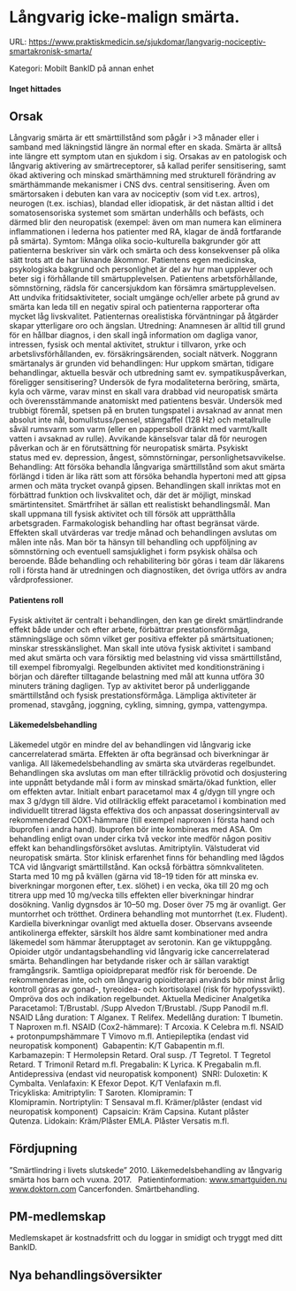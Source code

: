# Långvarig icke-malign smärta.

URL: https://www.praktiskmedicin.se/sjukdomar/langvarig-nociceptiv-smartakronisk-smarta/



Kategori: Mobilt BankID på annan enhet

#### Inget hittades

## Orsak

Långvarig smärta är ett smärttillstånd som pågår i >3 månader eller i samband med läkningstid längre än normal efter en skada. Smärta är alltså inte längre ett symptom utan en sjukdom i sig.
Orsakas av en patologisk och långvarig aktivering av smärtreceptorer, så kallad perifer sensitisering, samt ökad aktivering och minskad smärthämning med strukturell förändring av smärthämmande mekanismer i CNS dvs. central sensitisering.
Även om smärtorsaken i debuten kan vara av nociceptiv (som vid t.ex. artros), neurogen (t.ex. ischias), blandad eller idiopatisk, är det nästan alltid i det somatosensoriska systemet som smärtan underhålls och befästs, och därmed blir den neuropatisk (exempel: även om man numera kan eliminera inflammationen i lederna hos patienter med RA, klagar de ändå fortfarande på smärta).
Symtom: Många olika socio-kulturella bakgrunder gör att patienterna beskriver sin värk och smärta och dess konsekvenser på olika sätt trots att de har liknande åkommor. Patientens egen medicinska, psykologiska bakgrund och personlighet är del av hur man upplever och beter sig i förhållande till smärtupplevelsen.
Patientens arbetsförhållande, sömnstörning, rädsla för cancersjukdom kan försämra smärtupplevelsen. Att undvika fritidsaktiviteter, socialt umgänge och/eller arbete på grund av smärta kan leda till en negativ spiral och patienterna rapporterar ofta mycket låg livskvalitet. Patienternas orealistiska förväntningar på åtgärder skapar ytterligare oro och ängslan.
Utredning: Anamnesen är alltid till grund för en hållbar diagnos, i den skall ingå information om dagliga vanor, intressen, fysisk och mental aktivitet, struktur i tillvaron, yrke och arbetslivsförhållanden, ev. försäkringsärenden, socialt nätverk.
Noggrann smärtanalys är grunden vid behandlingen:
Hur uppkom smärtan, tidigare behandlingar, aktuella besvär och utbredning samt ev. sympatikuspåverkan, föreligger sensitisering? Undersök de fyra modaliteterna beröring, smärta, kyla och värme, varav minst en skall vara drabbad vid neuropatisk smärta och överensstämmande anatomiskt med patientens besvär. Undersök med trubbigt föremål, spetsen på en bruten tungspatel i avsaknad av annat men absolut inte nål, bomullstuss/pensel, stämgaffel (128 Hz) och metallrulle såväl rumsvarm som varm (eller en pappersboll dränkt med varmt/kallt vatten i avsaknad av rulle). Avvikande känselsvar talar då för neurogen påverkan och är en förutsättning för neuropatisk smärta.
Psykiskt status med ev. depression, ångest, sömnstörningar, personlighetsavvikelse.
Behandling: Att försöka behandla långvariga smärttillstånd som akut smärta förlängd i tiden är lika rätt som att försöka behandla hypertoni med att gipsa armen och mäta trycket ovanpå gipsen.
Behandlingen skall inriktas mot en förbättrad funktion och livskvalitet och, där det är möjligt, minskad smärtintensitet. Smärtfrihet är sällan ett realistiskt behandlingsmål.
Man skall uppmana till fysisk aktivitet och till försök att upprätthålla arbetsgraden.
Farmakologisk behandling har oftast begränsat värde. Effekten skall utvärderas var tredje månad och behandlingen avslutas om målen inte nås.
Man bör ta hänsyn till behandling och uppföljning av sömnstörning och eventuell samsjuklighet i form psykisk ohälsa och beroende.
Både behandling och rehabilitering bör göras i team där läkarens roll i första hand är utredningen och diagnostiken, det övriga utförs av andra vårdprofessioner.

#### Patientens roll

Fysisk aktivitet är centralt i behandlingen, den kan ge direkt smärtlindrande effekt både under och efter arbete, förbättrar prestationsförmåga, stämningsläge och sömn vilket ger positiva effekter på smärtsituationen; minskar stresskänslighet.
Man skall inte utöva fysisk aktivitet i samband med akut smärta och vara försiktig med belastning vid vissa smärttillstånd, till exempel fibromyalgi.
Regelbunden aktivitet med konditionsträning i början och därefter tilltagande belastning med mål att kunna utföra 30 minuters träning dagligen.
Typ av aktivitet beror på underliggande smärttillstånd och fysisk prestationsförmåga. Lämpliga aktiviteter är promenad, stavgång, joggning, cykling, simning, gympa, vattengympa.

#### Läkemedelsbehandling

Läkemedel utgör en mindre del av behandlingen vid långvarig icke cancerrelaterad smärta. Effekten är ofta begränsad och biverkningar är vanliga. All läkemedelsbehandling av smärta ska utvärderas regelbundet. Behandlingen ska avslutas om man efter tillräcklig prövotid och dosjustering inte uppnått betydande mål i form av minskad smärta/ökad funktion, eller om effekten avtar.
Initialt enbart paracetamol max 4 g/dygn till yngre och max 3 g/dygn till äldre. Vid otillräcklig effekt paracetamol i kombination med individuellt titrerad lägsta effektiva dos och anpassat doseringsintervall av rekommenderad COX1-hämmare (till exempel naproxen i första hand och ibuprofen i andra hand). Ibuprofen bör inte kombineras med ASA.
Om behandling enligt ovan under cirka två veckor inte medför någon positiv effekt kan behandlingsförsöket avslutas.
Amitriptylin. Välstuderat vid neuropatisk smärta. Stor klinisk erfarenhet finns för behandling med lågdos TCA vid långvarigt smärttillstånd. Kan också förbättra sömnkvaliteten.
Starta med 10 mg på kvällen (gärna vid 18–19 tiden för att minska ev. biverkningar morgonen efter, t.ex. slöhet) i en vecka, öka till 20 mg och titrera upp med 10 mg/vecka tills effekten eller biverkningar hindrar dosökning. Vanlig dygnsdos är 10–50 mg. Doser över 75 mg är ovanligt.
Ger muntorrhet och trötthet. Ordinera behandling mot muntorrhet (t.ex. Fludent). Kardiella biverkningar ovanligt med aktuella doser. Observans avseende antikolinerga effekter, särskilt hos äldre samt kombinationer med andra läkemedel som hämmar återupptaget av serotonin. Kan ge viktuppgång.
Opioider utgör undantagsbehandling vid långvarig icke cancerrelaterad smärta. Behandlingen har betydande risker och är sällan varaktigt framgångsrik. Samtliga opioidpreparat medför risk för beroende. De rekommenderas inte, och om långvarig opioidterapi används bör minst årlig kontroll göras av gonad-, tyreoidea- och kortisolaxel (risk för hypofyssvikt). Ompröva dos och indikation regelbundet.
Aktuella Mediciner
Analgetika 
Paracetamol: T/Brustabl. /Supp Alvedon T/Brustabl. /Supp Panodil m.fl.
NSAID
Lång duration: T Alganex. T Relifex. Medellång duration: T Ibumetin. T Naproxen m.fl.
NSAID (Cox2-hämmare): T Arcoxia. K Celebra m.fl.
NSAID + protonpumpshämmare T Vimovo m.fl.
Antiepileptika (endast vid neuropatisk komponent) 
Gabapentin: K/T Gabapentin m.fl.
Karbamazepin: T Hermolepsin Retard. Oral susp. /T Tegretol. T Tegretol Retard. T Trimonil Retard m.fl.
Pregabalin: K Lyrica. K Pregabalin m.fl.
Antidepressiva (endast vid neuropatisk komponent) 
SNRI: Duloxetin: K Cymbalta. Venlafaxin: K Efexor Depot. K/T Venlafaxin m.fl.
Tricykliska: Amitriptylin: T Saroten. Klomipramin: T Klomipramin. Nortriptylin: T Sensaval m.fl.
Krämer/plåster (endast vid neuropatisk komponent) 
Capsaicin: Kräm Capsina. Kutant plåster Qutenza. Lidokain: Kräm/Plåster EMLA. Plåster Versatis m.fl.
 

## Fördjupning

”Smärtlindring i livets slutskede” 2010.
Läkemedelsbehandling av långvarig smärta hos barn och vuxna. 2017.
 
Patientinformation:
www.smartguiden.nu
www.doktorn.com
Cancerfonden. Smärtbehandling.

## PM-medlemskap

Medlemskapet är kostnadsfritt och du loggar in smidigt och tryggt med ditt BankID.

## Nya behandlingsöversikter


